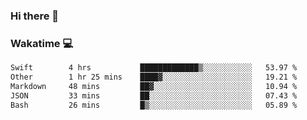 ### Hi there 👋

<!--
**kikyou14/kikyou14** is a ✨ _special_ ✨ repository because its `README.md` (this file) appears on your GitHub profile.

Here are some ideas to get you started:

- 🔭 I’m currently working on ...
- 🌱 I’m currently learning ...
- 👯 I’m looking to collaborate on ...
- 🤔 I’m looking for help with ...
- 💬 Ask me about ...
- 📫 How to reach me: ...
- 😄 Pronouns: ...
- ⚡ Fun fact: ...
-->

### Wakatime 💻

<!--START_SECTION:waka-->

```txt
Swift        4 hrs           █████████████▒░░░░░░░░░░░   53.97 %
Other        1 hr 25 mins    ████▓░░░░░░░░░░░░░░░░░░░░   19.21 %
Markdown     48 mins         ██▓░░░░░░░░░░░░░░░░░░░░░░   10.94 %
JSON         33 mins         ██░░░░░░░░░░░░░░░░░░░░░░░   07.43 %
Bash         26 mins         █▒░░░░░░░░░░░░░░░░░░░░░░░   05.89 %
```

<!--END_SECTION:waka-->